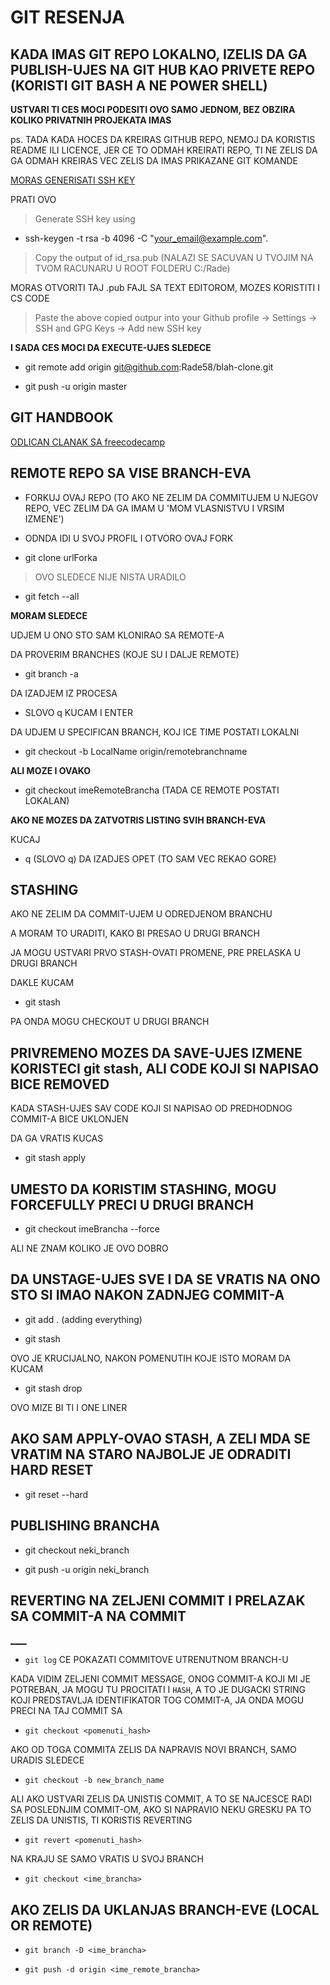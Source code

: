 # GIT RESENJA

## KADA IMAS GIT REPO LOKALNO, IZELIS DA GA PUBLISH-UJES NA GIT HUB KAO PRIVETE REPO (KORISTI GIT BASH A NE POWER SHELL)

**USTVARI TI CES MOCI PODESITI OVO SAMO JEDNOM, BEZ OBZIRA KOLIKO PRIVATNIH PROJEKATA IMAS**

ps. TADA KADA HOCES DA KREIRAS GITHUB REPO, NEMOJ DA KORISTIS README ILI LICENCE, JER CE TO ODMAH KREIRATI REPO, TI NE ZELIS DA GA ODMAH KREIRAS VEC ZELIS DA IMAS PRIKAZANE GIT KOMANDE

[MORAS GENERISATI SSH KEY](https://github.com/facebookresearch/deepmask/issues/23)

PRATI OVO

> Generate SSH key using

- ssh-keygen -t rsa -b 4096 -C "your_email@example.com".

> Copy the output of id_rsa.pub (NALAZI SE SACUVAN U TVOJIM NA TVOM RACUNARU U ROOT FOLDERU C:/Rade)

MORAS OTVORITI TAJ .pub FAJL SA TEXT EDITOROM, MOZES KORISTITI I CS CODE

> Paste the above copied outpur into your Github profile -> Settings -> SSH and GPG Keys -> Add new SSH key

**I SADA CES MOCI DA EXECUTE-UJES SLEDECE**

- git remote add origin git@github.com:Rade58/blah-clone.git

- git push -u origin master

## GIT HANDBOOK

[ODLICAN CLANAK SA freecodecamp](https://medium.freecodecamp.org/the-essential-git-handbook-a1cf77ed11b5)

## REMOTE REPO SA VISE BRANCH-EVA

- FORKUJ OVAJ REPO (TO AKO NE ZELIM DA COMMITUJEM U NJEGOV REPO, VEC ZELIM DA GA IMAM U 'MOM VLASNISTVU I VRSIM IZMENE')

- ODNDA IDI U SVOJ PROFIL I OTVORO OVAJ FORK

- git clone urlForka

> OVO SLEDECE NIJE NISTA URADILO

- git fetch --all

**MORAM SLEDECE**

UDJEM U ONO STO SAM KLONIRAO SA REMOTE-A

DA PROVERIM BRANCHES (KOJE SU I DALJE REMOTE)

- git branch -a

DA IZADJEM IZ PROCESA

- SLOVO q KUCAM I ENTER

DA UDJEM U SPECIFICAN BRANCH, KOJ ICE TIME POSTATI LOKALNI

- git checkout -b LocalName origin/remotebranchname

**ALI MOZE I OVAKO**

- git checkout imeRemoteBrancha (TADA CE REMOTE POSTATI LOKALAN)

**AKO NE MOZES DA ZATVOTRIS LISTING SVIH BRANCH-EVA**

KUCAJ

- q (SLOVO q) DA IZADJES OPET (TO SAM VEC REKAO GORE)

## STASHING

AKO NE ZELIM DA COMMIT-UJEM U ODREDJENOM BRANCHU

A MORAM TO URADITI, KAKO BI PRESAO U DRUGI BRANCH

JA MOGU USTVARI PRVO STASH-OVATI PROMENE, PRE PRELASKA U DRUGI BRANCH

DAKLE KUCAM

- git stash

PA ONDA MOGU CHECKOUT U DRUGI BRANCH

## PRIVREMENO MOZES DA SAVE-UJES IZMENE KORISTECI git stash, ALI CODE KOJI SI NAPISAO BICE REMOVED

KADA STASH-UJES SAV CODE KOJI SI NAPISAO OD PREDHODNOG COMMIT-A BICE UKLONJEN

DA GA VRATIS KUCAS

- git stash apply

## UMESTO DA KORISTIM STASHING, MOGU FORCEFULLY PRECI U DRUGI BRANCH

- git checkout imeBrancha --force

ALI NE ZNAM KOLIKO JE OVO DOBRO

## DA UNSTAGE-UJES SVE I DA SE VRATIS NA ONO STO SI IMAO NAKON ZADNJEG COMMIT-A

- git add . (adding everything)

- git stash

OVO JE KRUCIJALNO, NAKON POMENUTIH KOJE ISTO MORAM DA KUCAM

- git stash drop

OVO MIZE BI TI I ONE LINER

## AKO SAM APPLY-OVAO STASH, A ZELI MDA SE VRATIM NA STARO NAJBOLJE JE ODRADITI HARD RESET

- git reset --hard

## PUBLISHING BRANCHA

- git checkout neki_branch

- git push -u origin neki_branch

## REVERTING NA ZELJENI COMMIT I PRELAZAK SA COMMIT-A NA COMMIT

[____](https://code.likeagirl.io/how-to-undo-the-last-commit-393e7db2840b)

- `git log` CE POKAZATI COMMITOVE  UTRENUTNOM BRANCH-U

KADA VIDIM ZELJENI COMMIT MESSAGE, ONOG COMMIT-A KOJI MI JE POTREBAN, JA MOGU TU PROCITATI I `HASH`, A TO JE DUGACKI STRING KOJI PREDSTAVLJA IDENTIFIKATOR TOG COMMIT-A, JA ONDA MOGU PRECI NA TAJ COMMIT SA

- `git checkout <pomenuti_hash>`

AKO OD TOGA COMMITA ZELIS DA NAPRAVIS NOVI BRANCH, SAMO URADIS SLEDECE

- `git checkout -b new_branch_name`


ALI AKO USTVARI ZELIS DA UNISTIS COMMIT, A TO SE NAJCESCE RADI SA POSLEDNJIM COMMIT-OM, AKO SI NAPRAVIO NEKU GRESKU PA TO ZELIS DA UNISTIS, TI KORISTIS REVERTING

- `git revert <pomenuti_hash>`

NA KRAJU SE SAMO VRATIS U SVOJ BRANCH

- `git checkout <ime_brancha>`

## AKO ZELIS DA UKLANJAS BRANCH-EVE (LOCAL OR REMOTE)

- `git branch -D <ime_brancha>`

- `git push -d origin <ime_remote_brancha>`